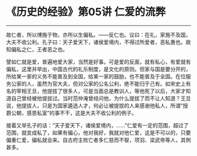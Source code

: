 # 《历史的经验》第05讲 仁爱的流弊

------

故仁者，所以博施于物，亦所以生偏私。——反仁也。议曰：在礼，家施不及国，大夫不收公利。孔子曰：天子爱天下，诸侯爱境内，不得过所爱者，恶私惠也。故知偏私之仁，王者恶之也。

譬如仁就是爱，普遍地爱大家，当然是好事。可是爱的反面，就有私心，有爱就有偏私，这里并举出，中国古代的礼乐制度，是文化的原则。但家与国是要分开的，所给某一家的义务不能普及到全国，给某一家的鼓励，也不能普及于全国。在位服务公家的人，虽然为官大夫，但对公家的公名公利，绝不能归于己有。如宋史上有名的宰相王旦，他提拔了很多人，可是当面总是教训人，等他死了以后，大家才知道自己曾经被他提拔过。当时范仲淹曾经问他，为什么提拔了而不让人知道？王旦说，他提拔人，只是为国家遴选人才，何必让被提拔的人来感谢他私人，所谓“授爵公朝，感恩私室”的事不干，这是大夫不收公利的例子。

接着又举孔子的话：“天子爱天下，诸侯爱境内，……”仁爱有一定的范围，超过了范围，就变成私了，如果有偏心，他对我好，我就对他仁爱，这是不可以的，只要偏重仁爱，偏私就会来。自古府主败亡者多仁慈而不智，项羽、梁武帝等人，其例甚多。